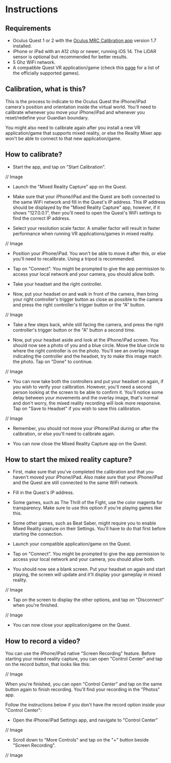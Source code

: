 # Instructions

## Requirements

 - Oculus Quest 1 or 2 with the [Oculus MRC Calibration app](https://www.oculus.com/experiences/quest/2532132800176262/) version 1.7 installed.
 - iPhone or iPad with an A12 chip or newer, running iOS 14. The LiDAR sensor is optional but recommended for better results.
 - 5 Ghz WiFi network.
 - A compatible Quest VR application/game (check this [page](https://creator.oculus.com/mrc/) for a list of the officially supported games).
 
## Calibration, what is this?

This is the process to indicate to the Oculus Quest the iPhone/iPad camera's position and orientation inside the virtual world. You'll need to calibrate whenever you move your iPhone/iPad and whenever you reset/redefine your Guardian boundary. 

You might also need to calibrate again after you install a new VR application/game that supports mixed reality, or else the Reality Mixer app won't be able to connect to that new application/game.

## How to calibrate?

- Start the app, and tap on "Start Calibration".

// Image

- Launch the "Mixed Reality Capture" app on the Quest.

- Make sure that your iPhone/iPad and the Quest are both connected to the same WiFi network and fill in the Quest's IP address. This IP address should be displayed by the "Mixed Reality Capture" app, however, if it shows "127.0.0.1", then you'll need to open the Quest's WiFi settings to find the correct IP address.

- Select your resolution scale factor. A smaller factor will result in faster performance when running VR applications/games in mixed reality.

// Image

- Position your iPhone/iPad. You won't be able to move it after this, or else you'll need to recalibrate. Using a tripod is recommended.

- Tap on "Connect". You might be prompted to give the app permission to access your local network and your camera, you should allow both.

- Take your headset and the right controller.

- Now, put your headset on and walk in front of the camera, then bring your right controller's trigger button as close as possible to the camera and press the right controller's trigger button or the "A" button.

// Image

- Take a few steps back, while still facing the camera, and press the right controller's trigger button or the "A" button a second time.

- Now, put your headset aside and look at the iPhone/iPad screen. You should now see a photo of you and a blue circle. Move the blue circle to where the right controller is on the photo. You'll see an overlay image indicating the controller and the headset, try to make this image match the photo. Tap on "Done" to continue.

// Image

- You can now take both the controllers and put your headset on again, if you wish to verify your calibration. However, you'll need a second person looking at the screen to be able to confirm it. You'll notice some delay between your movements and the overlay image, that's normal and don't worry, the mixed reality recording will look more responsive. Tap on "Save to Headset" if you wish to save this calibration.

// Image

- Remember, you should not move your iPhone/iPad during or after the calibration, or else you'll need to calibrate again.

- You can now close the Mixed Reality Capture app on the Quest.

## How to start the mixed reality capture?

 - First, make sure that you've completed the calibration and that you haven't moved your iPhone/iPad. Also make sure that your iPhone/iPad and the Quest are still connected to the same WiFi network.
 
 - Fill in the Quest's IP address.

 - Some games, such as The Thrill of the Fight, use the color magenta for transparency. Make sure to use this option if you're playing games like this.

 - Some other games, such as Beat Saber, might require you to enable Mixed Reality capture on their Settings. You'll have to do that first before starting the connection. 
 
 - Launch your compatible application/game on the Quest.
 
 - Tap on "Connect". You might be prompted to give the app permission to access your local network and your camera, you should allow both.
 
 - You should now see a blank screen. Put your headset on again and start playing, the screen will update and it'll display your gameplay in mixed reality.
 
 // Image
 
 - Tap on the screen to display the other options, and tap on "Disconnect" when you're finished.
 
 // Image
 
 - You can now close your application/game on the Quest.

## How to record a video?

You can use the iPhone/iPad native "Screen Recording" feature. Before starting your mixed reality capture, you can open "Control Center" and tap on the record button, that looks like this:

// Image

When you're finished, you can open "Control Center" and tap on the same button again to finish recording. You'll find your recording in the "Photos" app.

Follow the instructions below if you don't have the record option inside your "Control Center":

 - Open the iPhone/iPad Settings app, and navigate to "Control Center"
 
 // Image
 
 - Scroll down to "More Controls" and tap on the "+" button beside "Screen Recording".
 
// Image
